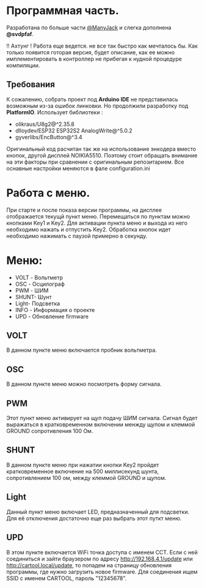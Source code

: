 # Программная часть.
Разработана по больше части [@ManyJack](https://github.com/jackfrombb/InterTest/) и слегка дополнена **@svdpfaf**.

!! Ахтунг !  Работа еще ведется. не все так быстро как мечталось бы. Как только появится готорая версия, будет описание, как ее можно имплементировать в контроллер не прибегая к нудной процедуре компиляции.


## Требования
К сожалению, собрать проект под **Arduino IDE** не представилась возможным из-за ошибок линковки. Но продолжили разработку под **PlatformIO**. 
Использует библиотеки :
*	olikraus/U8g2@^2.35.8
*	dlloydev/ESP32 ESP32S2 AnalogWrite@^5.0.2
*	gyverlibs/EncButton@^3.4

Оригинальный код расчитан так же на использование энкодера вместо кнопок, другой дисплей NOIKIA5510. Поэтому стоит обращать внимание  на эти факторы при сравнении с оригинальным репозитарием.
Все оснавные настройки меняются в фале configuration.ini  

# Работа с меню.
При старте и после  показа версии программы, на дисплее  отображается текущй пункт меню. Перемещаться по пунктам можно кнопками Key1 и Key2. Для активации пункта меню и выхода из него необходимо нажать и отпустить Key2. Обработка кнопок идет необходимо нажимать с паузой примерно в секунду.

# Меню:
* VOLT - Вольтметр
* OSC  - Осцилограф
* PWM  - ШИМ
* SHUNT- Шунт
* Light- Подсветка
* INFO - Информация о проекте
* UPD  - Обновление firmware

## VOLT 
В данном пункте меню включается пробник вольтметра.
## OSC
В данном пункте меню можно посмотреть форму сигнала.
## PWM
Этот пункт меню активирует на щуп подачу ШИМ сигнала. Сигнал будет выражаться в кратковременном включении менжду щупом и клеммой GROUND сопротивления 100 Ом. 
## SHUNT
В данном пункте меню при нажатии кнопки Key2 пройдет кратковременное включение на 500 миллисекунд шунта, сопротивлением 100 ом, между клеммой GROUND  и щупом.
## Light
Данный пункт меню включает LED, предназначенный для подсветки. Для её отключения достаточно еще  раз выбрать этот путкт меню. 
## UPD
В этом пункте включается WiFi точка доступа с именем CCT. Если с ней соединиться и зайти браузером по адресу http://192.168.4.1/update или http://cartool.local/update, то попадем на страницу обновления программы, где нужно загрузить новое firmware. Для соединения ищем SSID с именем CARTOOL, пароль "12345678". 


 